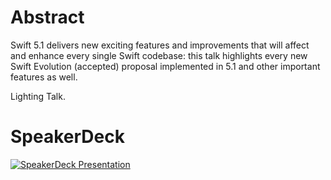# Abstract
Swift 5.1 delivers new exciting features and improvements that will affect and enhance every single Swift codebase: 
this talk highlights every new Swift Evolution (accepted) proposal implemented in 5.1 and other important features as well.

Lighting Talk.

# SpeakerDeck
[![SpeakerDeck Presentation](https://speakerd.s3.amazonaws.com/presentations/0133d98d4d9246e9808fa5dae8ce724c/slide_0.jpg?520397)](https://speakerdeck.com/zntfdr/whats-new-in-swift-5-dot-1)